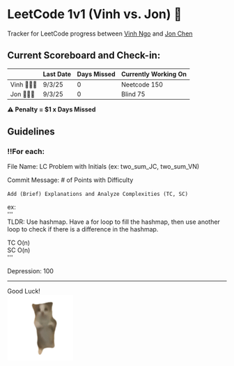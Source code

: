 # LeetCode 1v1 (Vinh vs. Jon) 🤺
Tracker for LeetCode progress between [Vinh Ngo](https://github.com/vinhngo380) and [Jon Chen](https://github.com/thisisjonchen)

## Current Scoreboard and Check-in:
| | Last Date | Days Missed | Currently Working On |
| -------- | ------- | ------ | ------ |
| Vinh 👨🏻‍🦲 | 9/3/25 | 0 | Neetcode 150
| Jon 👨🏻‍🍼  | 9/3/25 | 0 | Blind 75

<strong>⚠️ Penalty = $1 x Days Missed</strong>

## Guidelines
### ‼️For each:

File Name: LC Problem with Initials (ex: two_sum_JC, two_sum_VN) <br/>

Commit Message: # of Points with Difficulty <br/>
 
`Add (Brief) Explanations and Analyze Complexities (TC, SC)`

ex: \
 '''\
 TLDR: Use hashmap. Have a for loop to fill the hashmap, then use another loop to check if there is a difference in the hashmap.

 TC O(n)\
 SC O(n)\
 '''
 

Depression: 100 <br/>
 
<hr/>

Good Luck!\
<img src="/misc/cat.gif" width="30%" height="30%"/>
